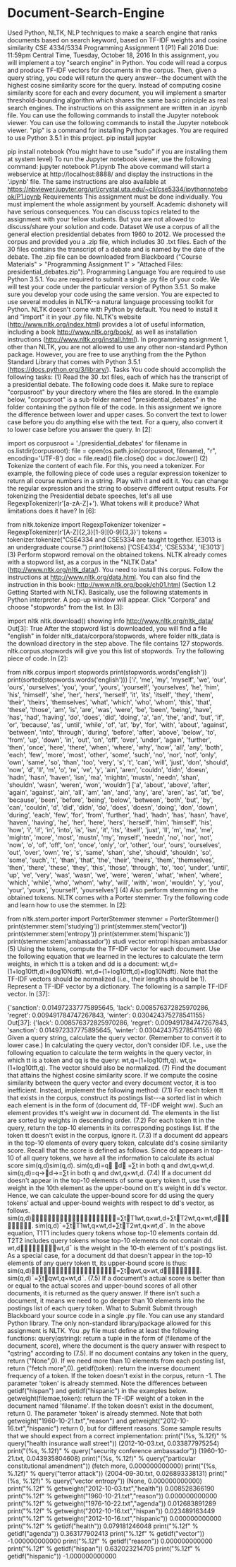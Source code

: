 # Document-Search-Engine
Used Python, NLTK, NLP techniques to make a search engine that ranks documents based on search keyword, based on TF-IDF weights and cosine similarity
CSE 4334/5334 Programming Assignment 1 (P1)
Fall 2016
Due: 11:59pm Central Time, Tuesday, October 18, 2016
In this assignment, you will implement a toy "search engine" in Python. You code will read a corpus and produce TF-IDF vectors for documents in the corpus. Then, given a query string, you code will return the query answer--the document with the highest cosine similarity score for the query. Instead of computing cosine similarity score for each and every document, you will implement a smarter threshold-bounding algorithm which shares the same basic principle as real search engines.
The instructions on this assignment are written in an .ipynb file. You can use the following commands to install the Jupyter notebook viewer. You can use the following commands to install the Jupyter notebook viewer. "pip" is a command for installing Python packages. You are required to use Python 3.5.1 in this project.
pip install jupyter

pip install notebook (You might have to use "sudo" if you are installing them at system level)
To run the Jupyter notebook viewer, use the following command:
jupyter notebook P1.ipynb
The above command will start a webservice at http://localhost:8888/ and display the instructions in the '.ipynb' file.
The same instructions are also available at https://nbviewer.jupyter.org/url/crystal.uta.edu/~cli/cse5334/ipythonnotebook/P1.ipynb
Requirements
This assignment must be done individually. You must implement the whole assignment by yourself. Academic dishonety will have serious consequences.
You can discuss topics related to the assignment with your fellow students. But you are not allowed to discuss/share your solution and code.
Dataset
We use a corpus of all the general election presidential debates from 1960 to 2012. We processed the corpus and provided you a .zip file, which includes 30 .txt files. Each of the 30 files contains the transcript of a debate and is named by the date of the debate. The .zip file can be downloaded from Blackboard ("Course Materials" > "Programming Assignment 1" > "Attached Files: presidential_debates.zip").
Programming Language
You are required to use Python 3.5.1. You are required to submit a single .py file of your code. We will test your code under the particular version of Python 3.5.1. So make sure you develop your code using the same version.
You are expected to use several modules in NLTK--a natural language processing toolkit for Python. NLTK doesn't come with Python by default. You need to install it and "import" it in your .py file. NLTK's website (http://www.nltk.org/index.html) provides a lot of useful information, including a book http://www.nltk.org/book/, as well as installation instructions (http://www.nltk.org/install.html).
In programming assignment 1, other than NLTK, you are not allowed to use any other non-standard Python package. However, you are free to use anything from the the Python Standard Library that comes with Python 3.5.1 (https://docs.python.org/3/library/).
Tasks
You code should accomplish the following tasks:
(1) Read the 30 .txt files, each of which has the transcript of a presidential debate. The following code does it. Make sure to replace "corpusroot" by your directory where the files are stored. In the example below, "corpusroot" is a sub-folder named "presidential_debates" in the folder containing the python file of the code.
In this assignment we ignore the difference between lower and upper cases. So convert the text to lower case before you do anything else with the text. For a query, also convert it to lower case before you answer the query.
In [2]:

import os
corpusroot = './presidential_debates'
for filename in os.listdir(corpusroot):
    file = open(os.path.join(corpusroot, filename), "r", encoding='UTF-8')
    doc = file.read()
    file.close() 
    doc = doc.lower()
(2) Tokenize the content of each file. For this, you need a tokenizer. For example, the following piece of code uses a regular expression tokenizer to return all course numbers in a string. Play with it and edit it. You can change the regular expression and the string to observe different output results.
For tokenizing the Presidential debate speeches, let's all use RegexpTokenizer(r'[a-zA-Z]+'). What tokens will it produce? What limitations does it have?
In [6]:

from nltk.tokenize import RegexpTokenizer
tokenizer = RegexpTokenizer(r'[A-Z]{2,3}[1-9][0-9]{3,3}')
tokens = tokenizer.tokenize("CSE4334 and CSE5334 are taught together. IE3013 is an undergraduate course.")
print(tokens)
['CSE4334', 'CSE5334', 'IE3013']
(3) Perform stopword removal on the obtained tokens. NLTK already comes with a stopword list, as a corpus in the "NLTK Data" (http://www.nltk.org/nltk_data/). You need to install this corpus. Follow the instructions at http://www.nltk.org/data.html. You can also find the instruction in this book: http://www.nltk.org/book/ch01.html (Section 1.2 Getting Started with NLTK). Basically, use the following statements in Python interpreter. A pop-up window will appear. Click "Corpora" and choose "stopwords" from the list.
In [3]:

import nltk
nltk.download()
showing info http://www.nltk.org/nltk_data/
Out[3]:
True
After the stopword list is downloaded, you will find a file "english" in folder nltk_data/corpora/stopwords, where folder nltk_data is the download directory in the step above. The file contains 127 stopwords. nltk.corpus.stopwords will give you this list of stopwords. Try the following piece of code.
In [2]:

from nltk.corpus import stopwords
print(stopwords.words('english'))
print(sorted(stopwords.words('english')))
['i', 'me', 'my', 'myself', 'we', 'our', 'ours', 'ourselves', 'you', 'your', 'yours', 'yourself', 'yourselves', 'he', 'him', 'his', 'himself', 'she', 'her', 'hers', 'herself', 'it', 'its', 'itself', 'they', 'them', 'their', 'theirs', 'themselves', 'what', 'which', 'who', 'whom', 'this', 'that', 'these', 'those', 'am', 'is', 'are', 'was', 'were', 'be', 'been', 'being', 'have', 'has', 'had', 'having', 'do', 'does', 'did', 'doing', 'a', 'an', 'the', 'and', 'but', 'if', 'or', 'because', 'as', 'until', 'while', 'of', 'at', 'by', 'for', 'with', 'about', 'against', 'between', 'into', 'through', 'during', 'before', 'after', 'above', 'below', 'to', 'from', 'up', 'down', 'in', 'out', 'on', 'off', 'over', 'under', 'again', 'further', 'then', 'once', 'here', 'there', 'when', 'where', 'why', 'how', 'all', 'any', 'both', 'each', 'few', 'more', 'most', 'other', 'some', 'such', 'no', 'nor', 'not', 'only', 'own', 'same', 'so', 'than', 'too', 'very', 's', 't', 'can', 'will', 'just', 'don', 'should', 'now', 'd', 'll', 'm', 'o', 're', 've', 'y', 'ain', 'aren', 'couldn', 'didn', 'doesn', 'hadn', 'hasn', 'haven', 'isn', 'ma', 'mightn', 'mustn', 'needn', 'shan', 'shouldn', 'wasn', 'weren', 'won', 'wouldn']
['a', 'about', 'above', 'after', 'again', 'against', 'ain', 'all', 'am', 'an', 'and', 'any', 'are', 'aren', 'as', 'at', 'be', 'because', 'been', 'before', 'being', 'below', 'between', 'both', 'but', 'by', 'can', 'couldn', 'd', 'did', 'didn', 'do', 'does', 'doesn', 'doing', 'don', 'down', 'during', 'each', 'few', 'for', 'from', 'further', 'had', 'hadn', 'has', 'hasn', 'have', 'haven', 'having', 'he', 'her', 'here', 'hers', 'herself', 'him', 'himself', 'his', 'how', 'i', 'if', 'in', 'into', 'is', 'isn', 'it', 'its', 'itself', 'just', 'll', 'm', 'ma', 'me', 'mightn', 'more', 'most', 'mustn', 'my', 'myself', 'needn', 'no', 'nor', 'not', 'now', 'o', 'of', 'off', 'on', 'once', 'only', 'or', 'other', 'our', 'ours', 'ourselves', 'out', 'over', 'own', 're', 's', 'same', 'shan', 'she', 'should', 'shouldn', 'so', 'some', 'such', 't', 'than', 'that', 'the', 'their', 'theirs', 'them', 'themselves', 'then', 'there', 'these', 'they', 'this', 'those', 'through', 'to', 'too', 'under', 'until', 'up', 've', 'very', 'was', 'wasn', 'we', 'were', 'weren', 'what', 'when', 'where', 'which', 'while', 'who', 'whom', 'why', 'will', 'with', 'won', 'wouldn', 'y', 'you', 'your', 'yours', 'yourself', 'yourselves']
(4) Also perform stemming on the obtained tokens. NLTK comes with a Porter stemmer. Try the following code and learn how to use the stemmer.
In [2]:

from nltk.stem.porter import PorterStemmer
stemmer = PorterStemmer()
print(stemmer.stem('studying'))
print(stemmer.stem('vector'))
print(stemmer.stem('entropy'))
print(stemmer.stem('hispanic'))
print(stemmer.stem('ambassador'))
studi
vector
entropi
hispan
ambassador
(5) Using the tokens, compute the TF-IDF vector for each document. Use the following equation that we learned in the lectures to calculate the term weights, in which tt is a token and dd is a document:
wt,d=(1+log10tft,d)×(log10Ndft).
wt,d=(1+log10tft,d)×(log10Ndft).
Note that the TF-IDF vectors should be normalized (i.e., their lengths should be 1).
Represent a TF-IDF vector by a dictionary. The following is a sample TF-IDF vector.
In [37]:

{'sanction': 0.014972337775895645, 'lack': 0.008576372825970286, 'regret': 0.009491784747267843, 'winter': 0.030424375278541155}
Out[37]:
{'lack': 0.008576372825970286,
 'regret': 0.009491784747267843,
 'sanction': 0.014972337775895645,
 'winter': 0.030424375278541155}
(6) Given a query string, calculate the query vector. (Remember to convert it to lower case.) In calculating the query vector, don't consider IDF. I.e., use the following equation to calculate the term weights in the query vector, in which tt is a token and qq is the query:
wt,q=(1+log10tft,q).
wt,q=(1+log10tft,q).
The vector should also be normalized.
(7) Find the document that attains the highest cosine similarity score. If we compute the cosine similarity between the query vector and every document vector, it is too inefficient. Instead, implement the following method:
(7.1) For each token tt that exists in the corpus, construct its postings list---a sorted list in which each element is in the form of (document dd, TF-IDF weight ww). Such an element provides tt's weight ww in document dd. The elements in the list are sorted by weights in descending order.
(7.2) For each token tt in the query, return the top-10 elements in its corresponding postings list. If the token tt doesn't exist in the corpus, ignore it.
(7.3) If a document dd appears in the top-10 elements of every query token, calculate dd's cosine similarity score. Recall that the score is defined as follows. Since dd appears in top-10 of all query tokens, we have all the information to calculate its actual score sim(q,d)sim(q,d).
sim(q,d)=q⃗ ⋅d⃗ =∑t in both q and dwt,q×wt,d.
sim(q,d)=q→⋅d→=∑t in both q and dwt,q×wt,d.
(7.4) If a document dd doesn't appear in the top-10 elements of some query token tt, use the weight in the 10th element as the upper-bound on tt's weight in dd's vector. Hence, we can calculate the upper-bound score for dd using the query tokens' actual and upper-bound weights with respect to dd's vector, as follows.
sim(q,d)⎯⎯⎯⎯⎯⎯⎯⎯⎯⎯⎯⎯⎯⎯⎯⎯⎯⎯⎯⎯⎯=∑t∈T1wt,q×wt,d+∑t∈T2wt,q×wt,d⎯⎯⎯⎯⎯⎯⎯⎯⎯.
sim(q,d)¯=∑t∈T1wt,q×wt,d+∑t∈T2wt,q×wt,d¯.
In the above equation, T1T1 includes query tokens whose top-10 elements contain dd. T2T2 includes query tokens whose top-10 elements do not contain dd. wt,d⎯⎯⎯⎯⎯⎯⎯⎯⎯wt,d¯ is the weight in the 10-th element of tt's postings list. As a special case, for a document dd that doesn't appear in the top-10 elements of any query token tt, its upper-bound score is thus:
sim(q,d)⎯⎯⎯⎯⎯⎯⎯⎯⎯⎯⎯⎯⎯⎯⎯⎯⎯⎯⎯⎯⎯=∑t∈qwt,q×wt,d⎯⎯⎯⎯⎯⎯⎯⎯⎯.
sim(q,d)¯=∑t∈qwt,q×wt,d¯.
(7.5) If a document's actual score is better than or equal to the actual scores and upper-bound scores of all other documents, it is returned as the query answer.
If there isn't such a document, it means we need to go deeper than 10 elements into the postings list of each query token.
What to Submit
Submit through Blackboard your source code in a single .py file. You can use any standard Python library. The only non-standard library/package allowed for this assignment is NLTK. You .py file must define at least the following functions:
query(qstring): return a tuple in the form of (filename of the document, score), where the document is the query answer with respect to "qstring" according to (7.5). If no document contains any token in the query, return ("None",0). If we need more than 10 elements from each posting list, return ("fetch more",0).
getidf(token): return the inverse document frequency of a token. If the token doesn't exist in the corpus, return -1. The parameter 'token' is already stemmed. Note the differences between getidf("hispan") and getidf("hispanic") in the examples below.
getweight(filemae,token): return the TF-IDF weight of a token in the document named 'filename'. If the token doesn't exist in the document, return 0. The parameter 'token' is already stemmed. Note that both getweight("1960-10-21.txt","reason") and getweight("2012-10-16.txt","hispanic") return 0, but for different reasons.
Some sample results that we should expect from a correct implementation:
print("(%s, %.12f)" % query("health insurance wall street"))
(2012-10-03.txt, 0.033877975254)
print("(%s, %.12f)" % query("security conference ambassador"))
(1960-10-21.txt, 0.043935804608)
print("(%s, %.12f)" % query("particular constitutional amendment"))
(fetch more, 0.000000000000)
print("(%s, %.12f)" % query("terror attack"))
(2004-09-30.txt, 0.026893338131)
print("(%s, %.12f)" % query("vector entropy"))
(None, 0.000000000000)
print("%.12f" % getweight("2012-10-03.txt","health"))
0.008528366190
print("%.12f" % getweight("1960-10-21.txt","reason"))
0.000000000000
print("%.12f" % getweight("1976-10-22.txt","agenda"))
0.012683891289
print("%.12f" % getweight("2012-10-16.txt","hispan"))
0.023489163449
print("%.12f" % getweight("2012-10-16.txt","hispanic"))
0.000000000000
print("%.12f" % getidf("health"))
0.079181246048
print("%.12f" % getidf("agenda"))
0.363177902413
print("%.12f" % getidf("vector"))
-1.000000000000
print("%.12f" % getidf("reason"))
0.000000000000
print("%.12f" % getidf("hispan"))
0.632023214705
print("%.12f" % getidf("hispanic"))
-1.000000000000
